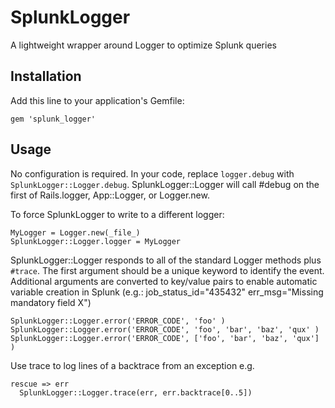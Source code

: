 # SplunkLogger

A lightweight wrapper around Logger to optimize Splunk queries

## Installation

Add this line to your application's Gemfile:

    gem 'splunk_logger'

## Usage
No configuration is required. In your code, replace `logger.debug` with 
`SplunkLogger::Logger.debug`. SplunkLogger::Logger will call #debug on the first of 
Rails.logger, App::Logger, or Logger.new. 

To force SplunkLogger to write to a different logger: 

    MyLogger = Logger.new(_file_)
    SplunkLogger::Logger.logger = MyLogger
    

SplunkLogger::Logger responds to all of the standard Logger methods plus `#trace`. 
The first argument should be a unique keyword to identify the event. Additional
arguments are converted to key/value pairs to enable automatic variable creation in 
Splunk (e.g.: job_status_id="435432" err_msg="Missing mandatory field X")

    SplunkLogger::Logger.error('ERROR_CODE', 'foo' )
    SplunkLogger::Logger.error('ERROR_CODE', 'foo', 'bar', 'baz', 'qux' )
    SplunkLogger::Logger.error('ERROR_CODE', ['foo', 'bar', 'baz', 'qux'] )

Use trace to log lines of a backtrace from an exception e.g.

    rescue => err
      SplunkLogger::Logger.trace(err, err.backtrace[0..5])
